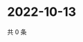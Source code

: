 # 2022-10-13

共 0 条

<!-- BEGIN WEIBO -->
<!-- 最后更新时间 Thu Oct 13 2022 23:08:11 GMT+0800 (China Standard Time) -->

<!-- END WEIBO -->

